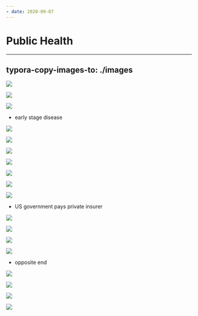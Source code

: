 ```yaml
---
- date: 2020-09-07
---
```


# Public Health
---

## typora-copy-images-to: ./images

![](https://photos.thisispiggy.com/file/wikiFiles/306587AD-51A1-493F-88C0-0EC6BA357036.jpg)

![](https://photos.thisispiggy.com/file/wikiFiles/F35E0B5A-5738-4824-B760-14EC83538395.jpg)

![](https://photos.thisispiggy.com/file/wikiFiles/291573F9-6D5E-429F-8C67-D21EC25BC64A.jpg)

- early stage disease

![](https://photos.thisispiggy.com/file/wikiFiles/46947A27-2324-457A-A56D-59B141E82E5C.jpg)

![](https://photos.thisispiggy.com/file/wikiFiles/77A5EFC2-8EC8-4966-A3A0-E840F6B6DF6F.jpg)

![](https://photos.thisispiggy.com/file/wikiFiles/46E0309E-4E9C-4406-A769-2FB50E63720E.jpg)

![](https://photos.thisispiggy.com/file/wikiFiles/09FFD563-3AF7-4277-AA77-B8EA58B1D1BE.jpg)

![](https://photos.thisispiggy.com/file/wikiFiles/D2D6C940-946E-4ECD-B128-0C4BE6EFC440.jpg)

![](https://photos.thisispiggy.com/file/wikiFiles/9824C910-8283-44DF-A300-C3BCD8CC7CDA.jpg)

![](https://photos.thisispiggy.com/file/wikiFiles/1D7CE081-8BBD-4D5A-A007-69DD1D5585EC.jpg)

- US government pays private insurer

![](https://photos.thisispiggy.com/file/wikiFiles/74940604-F397-46F2-A10D-F02ECF4AC99A.jpg)

![](https://photos.thisispiggy.com/file/wikiFiles/A7E82F47-E4BA-4079-A117-45F70CF6818E.jpg)

![](https://photos.thisispiggy.com/file/wikiFiles/D01E99EB-A4B9-403A-A573-90C5E7DD6A4A.jpg)

![](https://photos.thisispiggy.com/file/wikiFiles/D5D9B6AF-85E0-4D54-9948-DA7498A4F154.jpg)

- opposite end

![](https://photos.thisispiggy.com/file/wikiFiles/603EC2B8-0113-4FEA-822B-276F92CF0DBE.jpg)

![](https://photos.thisispiggy.com/file/wikiFiles/77979CA8-EAD6-48DE-8D76-0277747B5F84.jpg)

![](https://photos.thisispiggy.com/file/wikiFiles/E735E458-2E61-44FE-BD5A-739385A98E75.jpg)

![](https://photos.thisispiggy.com/file/wikiFiles/72037ED2-5A96-4030-82BA-34FD4F92C6B2.jpg)

